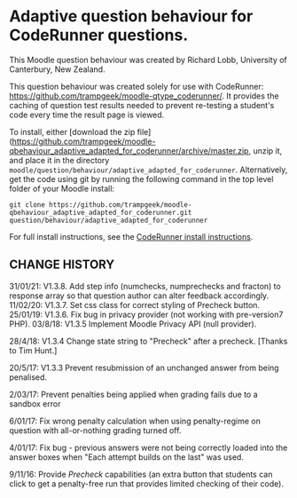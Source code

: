 # Adaptive question behaviour for CodeRunner questions.

This Moodle question behaviour was created by Richard Lobb,
University of Canterbury, New Zealand.

This question behaviour was created solely for use with CodeRunner:
https://github.com/trampgeek/moodle-qtype_coderunner/. It provides the
caching of question test results needed to prevent re-testing a student's
code every time the result page is viewed.

To install, either [download the zip file](https://github.com/trampgeek/moodle-qbehaviour_adaptive_adapted_for_coderunner/archive/master.zip,
unzip it, and place it in the directory `moodle/question/behaviour/adaptive_adapted_for_coderunner`.
Alternatively, get the code using git by running the following command in the
top level folder of your Moodle install:

    git clone https://github.com/trampgeek/moodle-qbehaviour_adaptive_adapted_for_coderunner.git question/behaviour/adaptive_adapted_for_coderunner

For full install instructions, see the
[CodeRunner install instructions](https://github.com/trampgeek/moodle-qtype_coderunner/blob/master/Readme.md).

## CHANGE HISTORY
31/01/21: V1.3.8. Add step info (numchecks, numprechecks and fracton) to response
array so that question author can alter feedback accordingly.
11/02/20: V1.3.7. Set css class for correct styling of Precheck button.
25/01/19: V1.3.6. Fix bug in privacy provider (not working with pre-version7 PHP).
03/8/18: V1.3.5 Implement Moodle Privacy API (null provider).

28/4/18: V1.3.4 Change state string to "Precheck" after a precheck. [Thanks to Tim Hunt.]

20/5/17: V1.3.3 Prevent resubmission of an unchanged answer from being penalised.

2/03/17: Prevent penalties being applied when grading fails due to a sandbox error

6/01/17: Fix wrong penalty calculation when using penalty-regime on question
with all-or-nothing grading turned off.

4/01/17: Fix bug - previous answers were not being correctly loaded into the
answer boxes when "Each attempt builds on the last" was used.

9/11/16: Provide *Precheck* capabilities (an extra button that
students can click to get a penalty-free run that provides limited checking
of their code).

